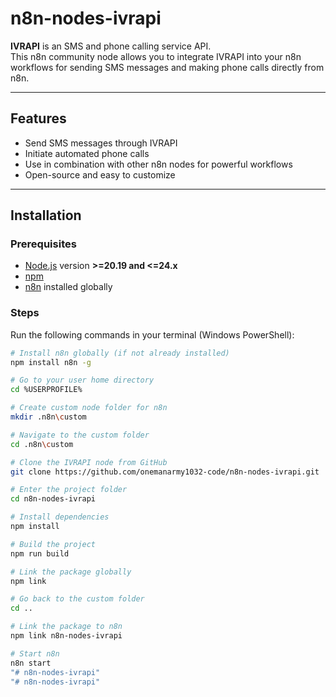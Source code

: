 # n8n-nodes-ivrapi

**IVRAPI** is an SMS and phone calling service API.  
This n8n community node allows you to integrate IVRAPI into your n8n workflows for sending SMS messages and making phone calls directly from n8n.

---

## Features
- Send SMS messages through IVRAPI
- Initiate automated phone calls
- Use in combination with other n8n nodes for powerful workflows
- Open-source and easy to customize

---

## Installation

### Prerequisites
- [Node.js](https://nodejs.org/) version **>=20.19 and <=24.x**
- [npm](https://www.npmjs.com/get-npm)
- [n8n](https://n8n.io) installed globally

### Steps

Run the following commands in your terminal (Windows PowerShell):

```bash
# Install n8n globally (if not already installed)
npm install n8n -g

# Go to your user home directory
cd %USERPROFILE%

# Create custom node folder for n8n
mkdir .n8n\custom

# Navigate to the custom folder
cd .n8n\custom

# Clone the IVRAPI node from GitHub
git clone https://github.com/onemanarmy1032-code/n8n-nodes-ivrapi.git

# Enter the project folder
cd n8n-nodes-ivrapi

# Install dependencies
npm install

# Build the project
npm run build

# Link the package globally
npm link

# Go back to the custom folder
cd .. 

# Link the package to n8n
npm link n8n-nodes-ivrapi

# Start n8n
n8n start
"# n8n-nodes-ivrapi" 
"# n8n-nodes-ivrapi" 
